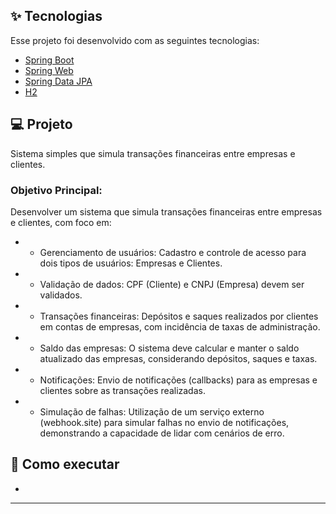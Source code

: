 ## ✨ Tecnologias

Esse projeto foi desenvolvido com as seguintes tecnologias:

- [Spring Boot](https://spring.io/projects/spring-boot)
- [Spring Web](https://docs.spring.io/spring-framework/reference/web/webmvc.html)
- [Spring Data JPA](https://spring.io/projects/spring-data-jpa)
- [H2](http://www.h2database.com/html/main.html)

## 💻 Projeto

Sistema simples que simula transações financeiras entre empresas e clientes.

### Objetivo Principal:

Desenvolver um sistema que simula transações financeiras entre empresas e clientes, com foco em:

- - Gerenciamento de usuários: Cadastro e controle de acesso para dois tipos de usuários: Empresas e Clientes.
- - Validação de dados:  CPF (Cliente) e CNPJ (Empresa) devem ser validados.
- - Transações financeiras: Depósitos e saques realizados por clientes em contas de empresas, com incidência de taxas de administração.
- - Saldo das empresas: O sistema deve calcular e manter o saldo atualizado das empresas, considerando depósitos, saques e taxas.
- - Notificações:  Envio de notificações (callbacks) para as empresas e clientes sobre as transações realizadas.
- - Simulação de falhas: Utilização de um serviço externo (webhook.site) para simular falhas no envio de notificações, demonstrando a capacidade de lidar com cenários de erro.


## 🚀 Como executar

- 

---

